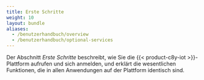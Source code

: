 ```yaml
---
title: Erste Schritte
weight: 10
layout: bundle
aliases:
  - /benutzerhandbuch/overview
  - /benutzerhandbuch/optional-services
---
```

Der Abschnitt *Erste Schritte* beschreibt, wie Sie die {{< product-c8y-iot >}}-Plattform aufrufen und sich anmelden, und erklärt die wesentlichen Funktionen, die in allen Anwendungen auf der Plattform identisch sind.
